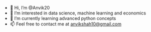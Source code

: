 - 👋 Hi, I’m @Anvik20
- 👀 I’m interested in data science, machine learning and economics
- 🌱 I’m currently learning advanced python concepts 
- 📫 Feel free to contact me at anvikshah10@gmail.com
<!---
Anvik20/Anvik20 is a ✨ special ✨ repository because its `README.md` (this file) appears on your GitHub profile.
You can click the Preview link to take a look at your changes.
--->
